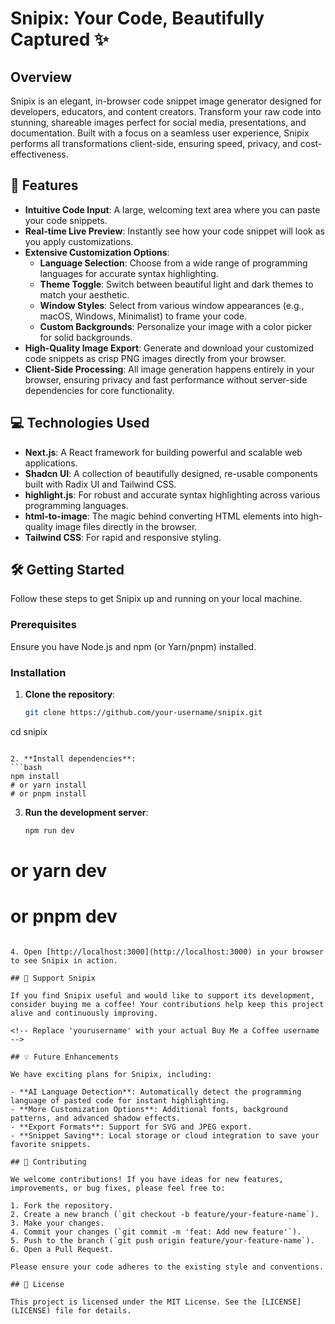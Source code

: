 # Snipix: Your Code, Beautifully Captured ✨

## Overview

Snipix is an elegant, in-browser code snippet image generator designed for developers, educators, and content creators. Transform your raw code into stunning, shareable images perfect for social media, presentations, and documentation. Built with a focus on a seamless user experience, Snipix performs all transformations client-side, ensuring speed, privacy, and cost-effectiveness.

## 🚀 Features

- **Intuitive Code Input**: A large, welcoming text area where you can paste your code snippets.
- **Real-time Live Preview**: Instantly see how your code snippet will look as you apply customizations.
- **Extensive Customization Options**:
  - **Language Selection**: Choose from a wide range of programming languages for accurate syntax highlighting.
  - **Theme Toggle**: Switch between beautiful light and dark themes to match your aesthetic.
  - **Window Styles**: Select from various window appearances (e.g., macOS, Windows, Minimalist) to frame your code.
  - **Custom Backgrounds**: Personalize your image with a color picker for solid backgrounds.
- **High-Quality Image Export**: Generate and download your customized code snippets as crisp PNG images directly from your browser.
- **Client-Side Processing**: All image generation happens entirely in your browser, ensuring privacy and fast performance without server-side dependencies for core functionality.

## 💻 Technologies Used

- **Next.js**: A React framework for building powerful and scalable web applications.
- **Shadcn UI**: A collection of beautifully designed, re-usable components built with Radix UI and Tailwind CSS.
- **highlight.js**: For robust and accurate syntax highlighting across various programming languages.
- **html-to-image**: The magic behind converting HTML elements into high-quality image files directly in the browser.
- **Tailwind CSS**: For rapid and responsive styling.

## 🛠️ Getting Started

Follow these steps to get Snipix up and running on your local machine.

### Prerequisites

Ensure you have Node.js and npm (or Yarn/pnpm) installed.

### Installation

1. **Clone the repository**:
   ```bash
   git clone https://github.com/your-username/snipix.git
cd snipix
   ```

2. **Install dependencies**:
   ```bash
   npm install
# or yarn install
# or pnpm install
   ```

3. **Run the development server**:
   ```bash
   npm run dev
# or yarn dev
# or pnpm dev
   ```

4. Open [http://localhost:3000](http://localhost:3000) in your browser to see Snipix in action.

## 🙏 Support Snipix

If you find Snipix useful and would like to support its development, consider buying me a coffee! Your contributions help keep this project alive and continuously improving.

<!-- Replace 'yourusername' with your actual Buy Me a Coffee username -->

## 💡 Future Enhancements

We have exciting plans for Snipix, including:

- **AI Language Detection**: Automatically detect the programming language of pasted code for instant highlighting.
- **More Customization Options**: Additional fonts, background patterns, and advanced shadow effects.
- **Export Formats**: Support for SVG and JPEG export.
- **Snippet Saving**: Local storage or cloud integration to save your favorite snippets.

## 🤝 Contributing

We welcome contributions! If you have ideas for new features, improvements, or bug fixes, please feel free to:

1. Fork the repository.
2. Create a new branch (`git checkout -b feature/your-feature-name`).
3. Make your changes.
4. Commit your changes (`git commit -m 'feat: Add new feature'`).
5. Push to the branch (`git push origin feature/your-feature-name`).
6. Open a Pull Request.

Please ensure your code adheres to the existing style and conventions.

## 📄 License

This project is licensed under the MIT License. See the [LICENSE](LICENSE) file for details.
